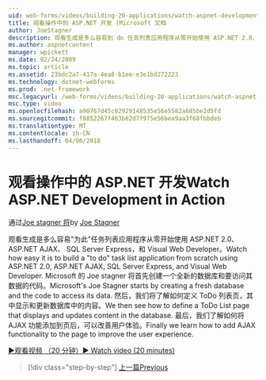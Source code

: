 ```yaml
---
uid: web-forms/videos/building-20-applications/watch-aspnet-development-in-action
title: 观看操作中的 ASP.NET 开发 |Microsoft 文档
author: JoeStagner
description: 观看生成是多么容易到 do 任务列表应用程序从零开始使用 ASP.NET 2.0、 ASP.NET AJAX、 SQL Server Express，和 Visual Web Developer。 Mic...
ms.author: aspnetcontent
manager: wpickett
ms.date: 02/24/2009
ms.topic: article
ms.assetid: 23bdc2a7-417a-4ea8-b1ee-e3e1bd272223
ms.technology: dotnet-webforms
ms.prod: .net-framework
msc.legacyurl: /web-forms/videos/building-20-applications/watch-aspnet-development-in-action
msc.type: video
ms.openlocfilehash: a90767d45c02929148535e56e5582a685be2d5fd
ms.sourcegitcommit: f8852267f463b62d7f975e56bea9aa3f68fbbdeb
ms.translationtype: MT
ms.contentlocale: zh-CN
ms.lasthandoff: 04/06/2018
---
```

<a name="watch-aspnet-development-in-action"></a><span data-ttu-id="79c89-104">观看操作中的 ASP.NET 开发</span><span class="sxs-lookup"><span data-stu-id="79c89-104">Watch ASP.NET Development in Action</span></span>
====================
<span data-ttu-id="79c89-105">通过[Joe stagner 将](https://github.com/JoeStagner)</span><span class="sxs-lookup"><span data-stu-id="79c89-105">by [Joe Stagner](https://github.com/JoeStagner)</span></span>

<span data-ttu-id="79c89-106">观看生成是多么容易"为此"任务列表应用程序从零开始使用 ASP.NET 2.0、 ASP.NET AJAX、 SQL Server Express，和 Visual Web Developer。</span><span class="sxs-lookup"><span data-stu-id="79c89-106">Watch how easy it is to build a "to do" task list application from scratch using ASP.NET 2.0, ASP.NET AJAX, SQL Server Express, and Visual Web Developer.</span></span> <span data-ttu-id="79c89-107">Microsoft 的 Joe stagner 将首先创建一个全新的数据库和要访问其数据的代码。</span><span class="sxs-lookup"><span data-stu-id="79c89-107">Microsoft's Joe Stagner starts by creating a fresh database and the code to access its data.</span></span> <span data-ttu-id="79c89-108">然后，我们将了解如何定义 ToDo 列表页，其中显示和更新数据库中的内容。</span><span class="sxs-lookup"><span data-stu-id="79c89-108">We then see how to define a ToDo List page that displays and updates content in the database.</span></span> <span data-ttu-id="79c89-109">最后，我们了解如何将 AJAX 功能添加到页后，可以改善用户体验。</span><span class="sxs-lookup"><span data-stu-id="79c89-109">Finally we learn how to add AJAX functionality to the page to improve the user experience.</span></span>

[<span data-ttu-id="79c89-110">&#9654;观看视频 （20 分钟）</span><span class="sxs-lookup"><span data-stu-id="79c89-110">&#9654; Watch video (20 minutes)</span></span>](https://channel9.msdn.com/Blogs/ASP-NET-Site-Videos/watch-aspnet-development-in-action)

> [!div class="step-by-step"]
> [<span data-ttu-id="79c89-111">上一篇</span><span class="sxs-lookup"><span data-stu-id="79c89-111">Previous</span></span>](lesson-8-working-with-the-gridview-and-formview.md)
